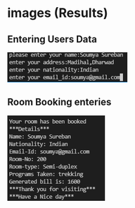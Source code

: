 # images (Results)
## Entering Users Data
![screen](https://github.com/soumya1349/stepin_Hotel-management/blob/main/6_ImagesAndVideos/Entering%20data.PNG)
## Room Booking enteries

![screen](https://github.com/soumya1349/stepin_Hotel-management/blob/61b86ace6d2c53d17e379c97ca7081cc85f04ce4/6_ImagesAndVideos/Details%20of%20Booking.PNG)
